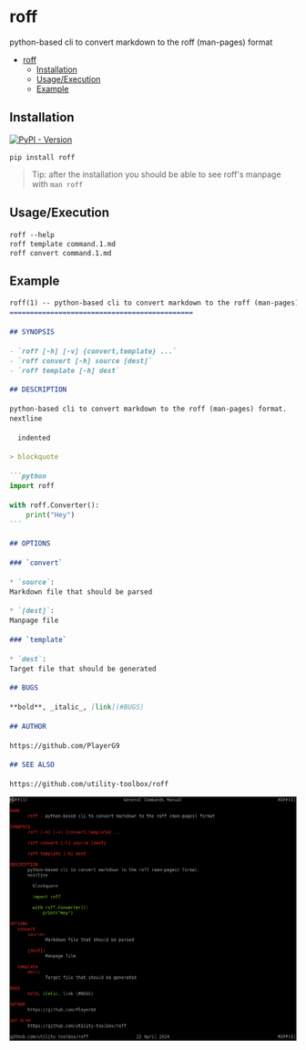 # roff
python-based cli to convert markdown to the roff (man-pages) format

<!-- TOC -->
* [roff](#roff)
  * [Installation](#installation)
  * [Usage/Execution](#usageexecution)
  * [Example](#example)
<!-- TOC -->

## Installation

[![PyPI - Version](https://img.shields.io/pypi/v/roff)
](https://pypi.org/project/roff/)

```shell
pip install roff
```

> Tip: after the installation you should be able to see roff's manpage with `man roff` 

## Usage/Execution

```shell
roff --help
roff template command.1.md
roff convert command.1.md
```

## Example

````markdown
roff(1) -- python-based cli to convert markdown to the roff (man-pages) format
=============================================

## SYNOPSIS

- `roff [-h] [-v] {convert,template} ...`
- `roff convert [-h] source [dest]`
- `roff template [-h] dest`

## DESCRIPTION

python-based cli to convert markdown to the roff (man-pages) format.  
nextline

  indented

> blockquote

```python
import roff

with roff.Converter():
    print("Hey")
```

## OPTIONS

### `convert`

* `source`:
Markdown file that should be parsed

* `[dest]`:
Manpage file

### `template`

* `dest`:
Target file that should be generated

## BUGS

**bold**, _italic_, [link](#BUGS)

## AUTHOR

https://github.com/PlayerG9

## SEE ALSO

https://github.com/utility-toolbox/roff
````

![example-manpage](README.assets/example-manpage.png)
